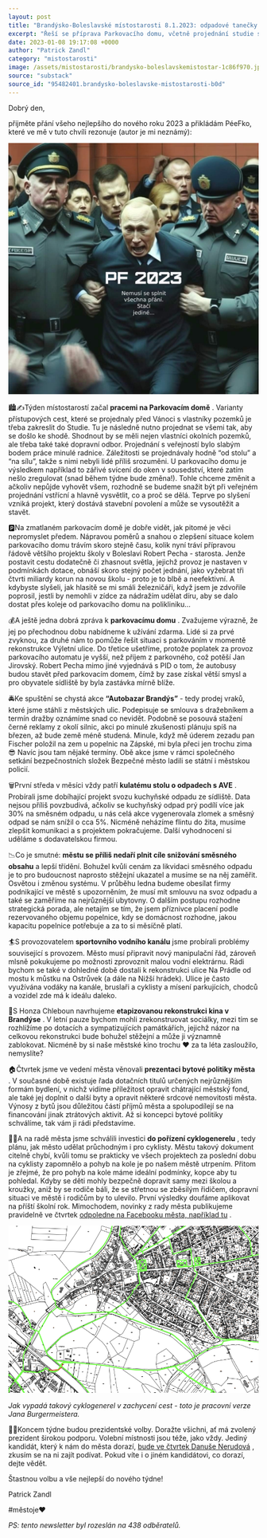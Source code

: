 ```yaml
---
layout: post
title: "Brandýsko-Boleslavské místostarosti 8.1.2023: odpadové tanečky a Parkovací dům"
excerpt: "Řeší se příprava Parkovacího domu, včetně projednání studie s vlastníky pozemků a dopravním odborem, a zvažují jeho dočasné bezplatné využití. Probíhá příprava prodeje nechtěných vozidel (Autobazar Brandýs) a odstranění černé reklamy, koordinované s policií. Kulatý stůl o odpadech ukázal nízkou účast v projektu sběru kuchyňského odpadu, město proto plánuje lepší osvětu a změnu systému svozu. Důraz je kladen na snížení směsného odpadu, včetně kontroly smluv firem a ubytoven."
date: 2023-01-08 19:17:08 +0000
author: "Patrick Zandl"
category: "mistostarosti"
image: /assets/mistostarosti/brandysko-boleslavskemistostar-1c86f970.jpeg
source: "substack"
source_id: "95482401.brandysko-boleslavske-mistostarosti-b0d"
---
```


Dobrý den,

přijměte přání všeho nejlepšího do nového roku 2023 a přikládám PéeFko, které ve mě v tuto chvíli rezonuje (autor je mi neznámý):

![](/assets/mistostarosti/brandysko-boleslavskemistostar-1c86f970.jpeg)

🏙️✍️Týden místostarostí začal **pracemi na Parkovacím domě** . Varianty přístupových cest, které se projednaly před Vánoci s vlastníky pozemků je třeba zakreslit do Studie. Tu je následně nutno projednat se všemi tak, aby se došlo ke shodě. Shodnout by se měli nejen vlastníci okolních pozemků, ale třeba také také dopravní odbor. Projednání s veřejností bylo slabým bodem práce minulé radnice. Záležitosti se projednávaly hodně “od stolu” a “na sílu”, takže s nimi nebyli lidé příliš srozuměni. U parkovacího domu je výsledkem například to zářivé svícení do oken v sousedství, které zatím nešlo zregulovat (snad během týdne bude změna!). Tohle chceme změnit a ačkoliv nepůjde vyhovět všem, rozhodně se budeme snažit být při veřejném projednání vstřícní a hlavně vysvětlit, co a proč se dělá. Teprve po slyšení vzniká projekt, který dostává stavební povolení a může se vysoutěžit a stavět.

🅿️Na zmatlaném parkovacím domě je dobře vidět, jak pitomé je věci nepromyslet předem. Nápravou poměrů a snahou o zlepšení situace kolem parkovacího domu trávím skoro stejně času, kolik nyní tráví přípravou řádově většího projektu školy v Boleslavi Robert Pecha - starosta. Jenže postavit cestu dodatečně či zhasnout světla, jejichž provoz je nastaven v podmínkách dotace, obnáší skoro stejný počet jednání, jako vyžebrat tři čtvrti miliardy korun na novou školu - proto je to blbě a neefektivní. A kdybyste slyšeli, jak hlasitě se mi smáli železničáři, když jsem je zdvořile poprosil, jestli by nemohli v zídce za nádražím udělat díru, aby se dalo dostat přes koleje od parkovacího domu na polikliniku…

💰A ještě jedna dobrá zpráva k **parkovacímu domu** . Zvažujeme výrazně, že jej po přechodnou dobu nabídneme k užívání zdarma. Lidé si za prvé zvyknou, za druhé nám to pomůže řešit situaci s parkováním v momentě rekonstrukce Výletní ulice. Do třetice ušetříme, protože poplatek za provoz parkovacího automatu je vyšší, než příjem z parkovného, což potěší Jan Jirovský. Robert Pecha mimo jiné vyjednává s PID o tom, že autobusy budou stavět před parkovacím domem, čímž by zase získal větší smysl a pro obyvatele sídliště by byla zastávka mírně blíže.

🚔Ke spuštění se chystá akce **“Autobazar Brandýs”** - tedy prodej vraků, které jsme stáhli z městských ulic. Podepisuje se smlouva s dražebníkem a termín dražby oznámíme snad co nevidět. Podobně se posouvá stažení černé reklamy z okolí silnic, akci po minulé zkušenosti plánuju spíš na březen, až bude země méně studená. Minule, když mě úderem zezadu pan Fischer položil na zem u popelnic na Zápské, mi byla přeci jen trochu zima 😎 Navíc jsou tam nějaké termíny. Obě akce jsme v rámci společného setkání bezpečnostních složek Bezpečné město ladili se státní i městskou policií.

🗑️První středa v měsíci vždy patří **kulatému stolu o odpadech s AVE** . Probírali jsme dobíhající projekt svozu kuchyňské odpadu ze sídliště. Data nejsou příliš povzbudivá, ačkoliv se kuchyňský odpad prý podílí více jak 30% na směsném odpadu, u nás celá akce vygenerovala zlomek a směsný odpad se nám snížil o cca 5%. Nicméně neházíme flintu do žita, musíme zlepšit komunikaci a s projektem pokračujeme. Další vyhodnocení si uděláme s dodavatelskou firmou.

📉Co je smutné: **městu se příliš nedaří plnit cíle snižování směsného obsahu** a lepší třídění. Bohužel kvůli cenám za likvidaci směsného odpadu je to pro budoucnost naprosto stěžejní ukazatel a musíme se na něj zaměřit. Osvětou i změnou systému. V průběhu ledna budeme obesílat firmy podnikající ve městě s upozorněním, že musí mít smlouvu na svoz odpadu a také se zaměříme na nejrůznější ubytovny. O dalším postupu rozhodne strategická porada, ale netajím se tím, že jsem příznivce placení podle rezervovaného objemu popelnice, kdy se domácnost rozhodne, jakou kapacitu popelnice potřebuje a za to si měsíčně platí.

🏄S provozovatelem **sportovního vodního kanálu** jsme probírali problémy související s provozem. Město musí připravit nový manipulační řád, zároveň mlsně pokukujeme po možnosti zprovoznit malou vodní elektrárnu. Rádi bychom se také v dohledné době dostali k rekonstrukci ulice Na Prádle od mostu k můstku na Ostrůvek (a dále na Nižší hrádek). Ulice je často využívána vodáky na kanále, bruslaři a cyklisty a mísení parkujících, chodců a vozidel zde má k ideálu daleko.

🎥S Honza Chleboun navrhujeme **etapizovanou rekonstrukci kina v Brandýse** . V letní pauze bychom mohli zrekonstruovat sociálky, mezi tím se rozhlížíme po dotacích a sympatizujících památkářích, jejichž názor na celkovou rekonstrukci bude bohužel stěžejní a může ji významně zablokovat. Nicméně by si naše městské kino trochu ♥️ za ta léta zasloužilo, nemyslíte?

🏠Čtvrtek jsme ve vedení města věnovali **prezentaci bytové politiky města** . V současné době existuje řada dotačních titulů určených nejrůznějším formám bydlení, v nichž vidíme příležitost opravit chátrající městský fond, ale také jej doplnit o další byty a opravit některé srdcové nemovitosti města. Výnosy z bytů jsou důležitou částí příjmů města a spolupodílejí se na financování jinak ztrátových aktivit. Až si koncepci bytové politiky schválíme, tak vám ji rádi představíme.

🚴🏻A na radě města jsme schválili investici **do pořízení cyklogenerelu** , tedy plánu, jak město udělat průchodným i pro cyklisty. Městu takový dokument citelně chybí, kvůli tomu se prakticky ve všech projektech za poslední dobu na cyklisty zapomnělo a pohyb na kole je po našem městě utrpením. Přitom je zřejmé, že pro pohyb na kole máme ideální podmínky, kopce aby tu pohledal. Kdyby se děti mohly bezpečně dopravit samy mezi školou a kroužky, aniž by se rodiče báli, že se střetnou se zběsilým řidičem, dopravní situaci ve městě i rodičům by to ulevilo. První výsledky doufáme aplikovat na příští školní rok. Mimochodem, novinky z rady města publikujeme pravidelně ve čtvrtek [odpoledne na Facebooku města, například tu](https://www.facebook.com/brandysnadlabemstaraboleslav/posts/pfbid02miAUKrX3wkNMvxQghnkuM6ex7MaZt4WyWkVuvYm9LvgccZnjgEQiP6CpUFSxVQfql) .

![](/assets/mistostarosti/brandysko-boleslavskemistostar-4f788bef.png)

*Jak vypadá takový cyklogenerel v zachycení cest - toto je pracovní verze Jana Burgermeistera.*

🙋‍♂️Koncem týdne budou prezidentské volby. Doražte všichni, ať má zvolený prezident širokou podporu. Volební místnosti jsou téže, jako vždy. Jediný kandidát, který k nám do města dorazí, [bude ve čtvrtek Danuše Nerudová](https://www.facebook.com/events/3409062319362874) , zkusím se na ni zajít podívat. Pokud víte i o jiném kandidátovi, co dorazí, dejte vědět.

Štastnou volbu a vše nejlepší do nového týdne!

Patrick Zandl

#městoje♥️

*PS: tento newsletter byl rozeslán na 438 odběratelů.*